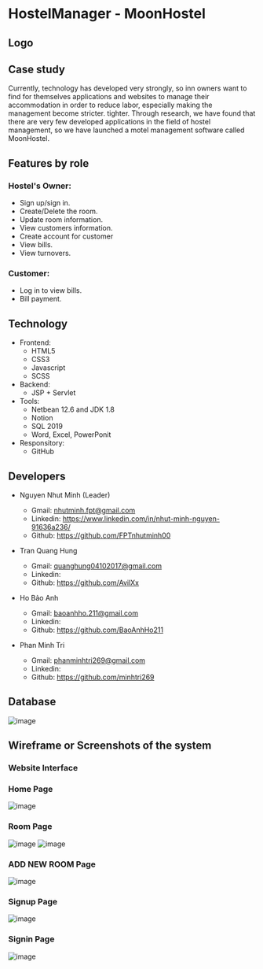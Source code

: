# HostelManager - MoonHostel

## Logo

## Case study

Currently, technology has developed very strongly, so inn owners want to find for themselves applications and websites to manage their accommodation in order to reduce labor, especially making the management become stricter. tighter.
Through research, we have found that there are very few developed applications in the field of hostel management, so we have launched a motel management software called MoonHostel.

## Features by role
 ### Hostel's Owner:
-   Sign up/sign in.
-	Create/Delete the room.
-   Update room information.
-   View customers information.
-   Create account for customer
-   View bills.
-   View turnovers.
 ### Customer:
-   Log in to view bills.
-   Bill payment.

## Technology
- Frontend:
    - HTML5
    - CSS3
    - Javascript
    - SCSS
- Backend:
   - JSP + Servlet
- Tools:
   - Netbean 12.6 and JDK 1.8
   - Notion
   - SQL 2019
   - Word, Excel, PowerPonit
- Responsitory:
   - GitHub
## Developers
- Nguyen Nhut Minh (Leader) 
    - Gmail: nhutminh.fpt@gmail.com
    - Linkedin: https://www.linkedin.com/in/nhut-minh-nguyen-91636a236/
    - Github: https://github.com/FPTnhutminh00

- Tran Quang Hung
    - Gmail: quanghung04102017@gmail.com
    - Linkedin:
    - Github: https://github.com/AvilXx
    
- Ho Bảo Anh 
    - Gmail: baoanhho.211@gmail.com
    - Linkedin:
    - Github: https://github.com/BaoAnhHo211
    
- Phan Minh Tri
    - Gmail: phanminhtri269@gmail.com
    - Linkedin:
    - Github: https://github.com/minhtri269

## Database
![image](https://user-images.githubusercontent.com/90835621/170399211-6d8794c9-3685-47ce-b500-6cf65a17a52e.png)

## Wireframe or Screenshots of the system
### Website Interface
### Home Page
![image](https://user-images.githubusercontent.com/90835621/170280757-c2d774d5-697c-44e6-8139-6c5507bd6e14.png)

### Room Page
![image](https://user-images.githubusercontent.com/90835621/170280891-b5529d60-e94f-4c8b-96dc-a973b32761f0.png)
![image](https://user-images.githubusercontent.com/90835621/170400932-f7a71505-f003-4e23-b60d-1e64e9f245b0.png)


### ADD NEW ROOM Page
![image](https://user-images.githubusercontent.com/90835621/170400883-38474280-9444-42f9-a4d8-f96c0af28398.png)


### Signup Page
![image](https://user-images.githubusercontent.com/90835621/170280970-c470db09-1a79-4794-b5d4-aab913348329.png)

### Signin Page

![image](https://user-images.githubusercontent.com/90835621/170281123-0eb1d6a2-3771-4e01-b383-c83c92fe6504.png)



